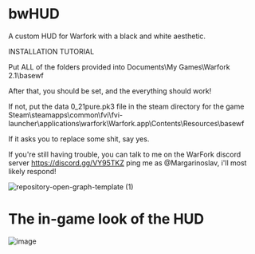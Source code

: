 # bwHUD
A custom HUD for Warfork with a black and white aesthetic.

INSTALLATION TUTORIAL

Put ALL of the folders provided into
Documents\My Games\Warfork 2.1\basewf

After that, you should be set, and the everything should work!

If not, put the data 0_21pure.pk3 file in the steam directory for the game
Steam\steamapps\common\fvi\fvi-launcher\applications\warfork\Warfork.app\Contents\Resources\basewf

If it asks you to replace some shit, say yes.

If you're still having trouble, you can talk to me on the WarFork discord server
 https://discord.gg/VY95TKZ 
ping me as @Margarinoslav, i'll most likely respond!

![repository-open-graph-template (1)](https://github.com/margarinoslv/bwHUD/assets/79981890/e7d0b258-4060-4e41-be51-fb87f6928b3d)
# The in-game look of the HUD
![image](https://github.com/margarinoslv/bwHUD/assets/79981890/a7a3ff89-a95a-44df-a14f-3953bd4211a8)


